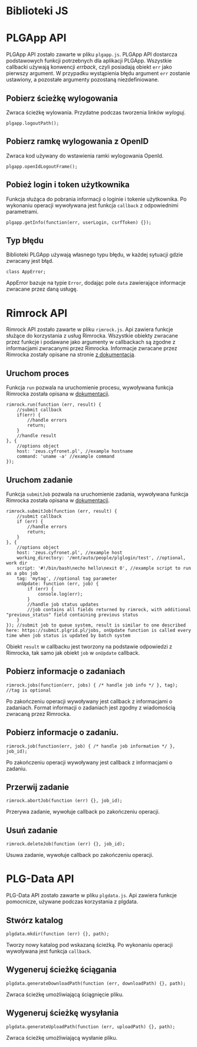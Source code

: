 # Biblioteki JS

# PLGApp API

PLGApp API zostało zawarte w pliku `plgapp.js`. PLGApp API dostarcza
podstawowych funkcji potrzebnych dla aplikacji PLGApp. Wszystkie
callbacki używają konwencji *errback*, czyli posiadają obiekt `err`
jako pierwszy argument. W przypadku wystąpienia błędu argument `err`
zostanie ustawiony, a pozostałe argumenty pozostaną niezdefiniowane.

## Pobierz ścieżkę wylogowania

Zwraca ścieżkę wylowania. Przydatne podczas tworzenia linków *wyloguj*.

```
plgapp.logoutPath();
```

## Pobierz ramkę wylogowania z OpenID

Zwraca kod używany do wstawienia ramki wylogowania OpenId.

```
plgapp.openIdLogoutFrame();
```

## Pobież login i token użytkownika

Funkcja służąca do pobrania informacji o loginie i tokenie użytkownika.
Po wykonaniu operacji wywoływana jest funkcja `callback`
z odpowiednimi parametrami.

```
plgapp.getInfo(function(err, userLogin, csrfToken) {});
```

## Typ błędu

Biblioteki PLGApp używają własnego typu błędu, w każdej sytuacji gdzie
zwracany jest błąd.

```
class AppError;
```
AppError bazuje na typie `Error`, dodając pole `data` zawierające
informacje zwracane przez daną usługę.

# Rimrock API

Rimrock API zostało zawarte w pliku `rimrock.js`. Api zawiera funkcje
służące do korzystania z usług Rimrocka.
Wszystkie obiekty zwracane przez funkcje i podawane jako argumenty w callbackach
są zgodne z informacjami zwracanymi przez Rimrocka. Informacje zwracane
przez Rimrocka zostały opisane na stronie [z dokumentacją](https://submit.plgrid.pl/processes).

## Uruchom proces

Funkcja `run` pozwala na uruchomienie procesu, wywoływana funkcja
Rimrocka została opisana w [dokumentacji](https://submit.plgrid.pl/processes).

```
rimrock.run(function (err, result) {
    //submit callback
    if(err) {
        //handle errors
        return;
    }
    //handle result
}, {
    //options object
    host: 'zeus.cyfronet.pl', //example hostname
    command: 'uname -a' //example command
});
```

## Uruchom zadanie

Funkcja `submitJob` pozwala na uruchomienie zadania, wywoływana funkcja
Rimrocka została opisana w [dokumentacji](https://submit.plgrid.pl/jobs).

```
rimrock.submitJob(function (err, result) {
    //submit callback
    if (err) {
        //handle errors
        return;
    }
}, {
    //options object
    host: 'zeus.cyfronet.pl', //example host
    working_directory: '/mnt/auto/people/plglogin/test', //optional, work dir
    script: '#!/bin/bash\necho hello\nexit 0', //example script to run as a pbs job
    tag: 'mytag', //optional tag parameter
    onUpdate: function (err, job) {
        if (err) {
            console.log(err);
        }
        //handle job status updates
        //job contains all fields returned by rimrock, with additional "previous_status" field containing previous status
    }
}); //submit job to queue system, result is similar to one described here: https://submit.plgrid.pl/jobs, onUpdate function is called every time when job status is updated by batch system
```

Obiekt `result` w callbacku jest tworzony na podstawie odpowiedzi z Rimrocka, tak samo jak obiekt `job` w `onUpdate`
callback.

## Pobierz informacje o zadaniach

```
rimrock.jobs(function(err, jobs) { /* handle job info */ }, tag); //tag is optional
```

Po zakończeniu operacji wywoływany jest callback z informacjami o zadaniach. Format informacji o zadaniach
jest zgodny z wiadomością zwracaną przez Rimrocka.

## Pobierz informacje o zadaniu.

```
rimrock.job(function(err, job) { /* handle job information */ }, job_id);
```

Po zakończeniu operacji wywoływany jest callback z informacjami o zadaniu.

## Przerwij zadanie

```
rimrock.abortJob(function (err) {}, job_id);
```

Przerywa zadanie, wywołuje callback po zakończeniu operacji.

## Usuń zadanie

```
rimrock.deleteJob(function (err) {}, job_id);
```

Usuwa zadanie, wywołuje callback po zakończeniu operacji.

# PLG-Data API

PLG-Data API zostało zawarte w pliku `plgdata.js`. Api zawiera funkcje
pomocnicze, używane podczas korzystania z plgdata.

## Stwórz katalog

```
plgdata.mkdir(function (err) {}, path);
```

Tworzy nowy katalog pod wskazaną ścieżką. Po wykonaniu operacji wywoływana
jest funkcja `callback`.

## Wygeneruj ścieżkę ściągania

```
plgdata.generateDownloadPath(function (err, downloadPath) {}, path);
```

Zwraca ścieżkę umożliwiającą ściągnięcie pliku.

## Wygeneruj ścieżkę wysyłania

```
plgdata.generateUploadPath(function (err, uploadPath) {}, path);
```

Zwraca ścieżkę umożliwiającą wysłanie pliku.
